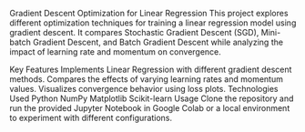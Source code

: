 Gradient Descent Optimization for Linear Regression
This project explores different optimization techniques for training a linear regression model using gradient descent. It compares Stochastic Gradient Descent (SGD), Mini-batch Gradient Descent, and Batch Gradient Descent while analyzing the impact of learning rate and momentum on convergence.

Key Features
Implements Linear Regression with different gradient descent methods.
Compares the effects of varying learning rates and momentum values.
Visualizes convergence behavior using loss plots.
Technologies Used
Python
NumPy
Matplotlib
Scikit-learn
Usage
Clone the repository and run the provided Jupyter Notebook in Google Colab or a local environment to experiment with different configurations.
